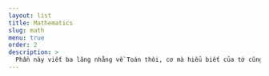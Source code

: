 ```yaml
---
layout: list
title: Mathematics
slug: math
menu: true
order: 2
description: >
  Phần này viết ba lăng nhằng về Toán thôi, cơ mà hiểu biết của tớ cũng hạn chế và cũng nhiều cái là tớ tự hiểu nên nếu có sai sót thì các cậu góp ý nhé
---
```

